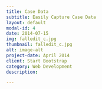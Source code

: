 ```yaml
---
title: Case Data
subtitle: Easily Capture Case Data
layout: default
modal-id: 4
date: 2014-07-15
img: falledit_c.jpg
thumbnail: falledit_c.jpg
alt: image-alt
project-date: April 2014
client: Start Bootstrap
category: Web Development
description: 

---
```

